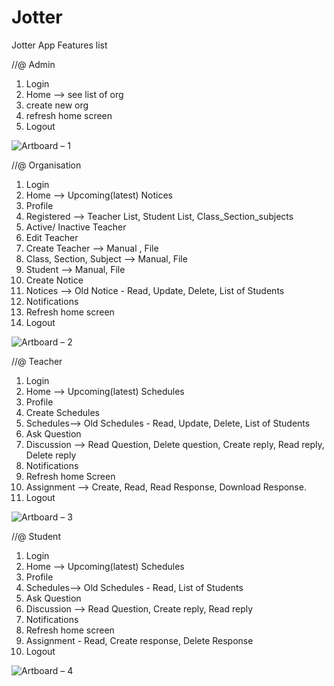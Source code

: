 # Jotter 
Jotter App Features list

//@ Admin
1. Login
2. Home --> see list of org
3. create new org
4. refresh home screen
5. Logout

![Artboard – 1](https://user-images.githubusercontent.com/42520941/120883574-8a23d780-c5fb-11eb-86b7-86051fb76793.jpg)

//@ Organisation
1.  Login
2.  Home --> Upcoming(latest) Notices
3.  Profile
4.  Registered --> Teacher List, Student List, Class_Section_subjects
5.  Active/ Inactive Teacher
6.  Edit Teacher
7.  Create Teacher --> Manual , File
8.  Class, Section, Subject --> Manual, File
9.  Student --> Manual, File
10. Create Notice
11. Notices --> Old Notice - Read, Update, Delete, List of Students
12. Notifications
13. Refresh home screen
14. Logout

![Artboard – 2](https://user-images.githubusercontent.com/42520941/120883915-a759a580-c5fd-11eb-842d-5e51e4af378b.jpg)

//@ Teacher
1.  Login
2.  Home --> Upcoming(latest) Schedules
3.  Profile
4.  Create Schedules 
5.  Schedules--> Old Schedules - Read, Update, Delete, List of Students
6.  Ask Question 
7.  Discussion --> Read Question, Delete question, Create reply, Read reply, Delete reply
8.  Notifications
9.  Refresh home Screen
10. Assignment --> Create, Read, Read Response, Download Response.
11. Logout

![Artboard – 3](https://user-images.githubusercontent.com/42520941/120884235-7b3f2400-c5ff-11eb-96e4-61984e57c96c.jpg)

//@ Student
1.  Login
2.  Home --> Upcoming(latest) Schedules
3.  Profile
4.  Schedules--> Old Schedules - Read, List of Students
5.  Ask Question 
6.  Discussion --> Read Question, Create reply, Read reply
7.  Notifications
8.  Refresh home screen
9.  Assignment - Read, Create response, Delete Response
10. Logout

![Artboard – 4](https://user-images.githubusercontent.com/42520941/120884242-88f4a980-c5ff-11eb-86dc-593919867e06.jpg)

